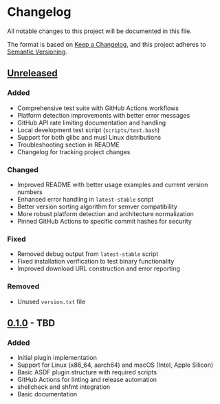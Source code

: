 # Changelog

All notable changes to this project will be documented in this file.

The format is based on [Keep a Changelog](https://keepachangelog.com/en/1.0.0/),
and this project adheres to [Semantic Versioning](https://semver.org/spec/v2.0.0.html).

## [Unreleased]

### Added
- Comprehensive test suite with GitHub Actions workflows
- Platform detection improvements with better error messages
- GitHub API rate limiting documentation and handling
- Local development test script (`scripts/test.bash`)
- Support for both glibc and musl Linux distributions
- Troubleshooting section in README
- Changelog for tracking project changes

### Changed
- Improved README with better usage examples and current version numbers
- Enhanced error handling in `latest-stable` script
- Better version sorting algorithm for semver compatibility
- More robust platform detection and architecture normalization
- Pinned GitHub Actions to specific commit hashes for security

### Fixed
- Removed debug output from `latest-stable` script
- Fixed installation verification to test binary functionality
- Improved download URL construction and error reporting

### Removed
- Unused `version.txt` file

## [0.1.0] - TBD

### Added
- Initial plugin implementation
- Support for Linux (x86_64, aarch64) and macOS (Intel, Apple Silicon)
- Basic ASDF plugin structure with required scripts
- GitHub Actions for linting and release automation
- shellcheck and shfmt integration
- Basic documentation

[unreleased]: https://github.com/hueys/asdf-opengrep/compare/v0.1.0...HEAD
[0.1.0]: https://github.com/hueys/asdf-opengrep/releases/tag/v0.1.0